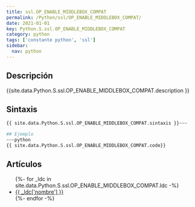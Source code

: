```yaml
---
title: ssl.OP_ENABLE_MIDDLEBOX_COMPAT
permalink: /Python/ssl/OP_ENABLE_MIDDLEBOX_COMPAT/
date: 2021-01-01
key: Python.S.ssl.OP_ENABLE_MIDDLEBOX_COMPAT
category: python
tags: ['constante python', 'ssl']
sidebar: 
  nav: python
---
```


## Descripción
{{site.data.Python.S.ssl.OP_ENABLE_MIDDLEBOX_COMPAT.description }}

## Sintaxis
~~~python
{{ site.data.Python.S.ssl.OP_ENABLE_MIDDLEBOX_COMPAT.sintaxis }}~~~

## Ejemplo
~~~python
{{ site.data.Python.S.ssl.OP_ENABLE_MIDDLEBOX_COMPAT.code}}
~~~

## Artículos
<ul>
{%- for _ldc in site.data.Python.S.ssl.OP_ENABLE_MIDDLEBOX_COMPAT.ldc -%}
   <li>
       <a href="{{_ldc['url'] }}">{{ _ldc['nombre'] }}</a>
   </li>
{%- endfor -%}
</ul>
